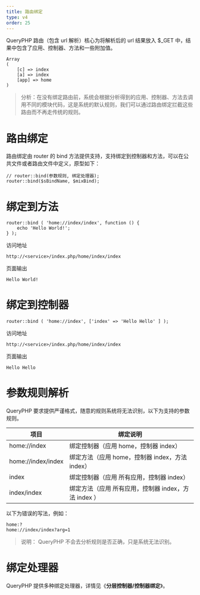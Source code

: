 ```yaml
---
title: 路由绑定
type: v4
order: 25
---
```


QueryPHP 路由（包含 url 解析）核心为将解析后的 url 结果放入 $_GET 中，结果中包含了应用、控制器、方法和一些附加值。
~~~
Array
(
    [c] => index
    [a] => index
    [app] => home
)
~~~
> 分析：在没有绑定路由前，系统会根据分析得到的应用、控制器、方法去调用不同的模块代码，这是系统的默认规则，我们可以通过路由绑定拦截这些路由而不再走传统的规则。

# 路由绑定
路由绑定由 router 的 bind 方法提供支持，支持绑定到控制器和方法，可以在公共文件或者路由文件中定义，原型如下：
~~~
// router::bind(参数规则, 绑定处理器);
router::bind($sBindName, $mixBind);
~~~

# 绑定到方法
~~~
router::bind ( 'home://index/index', function () {
    echo 'Hello World!';
} );
~~~

访问地址
~~~
http://<service>/index.php/home/index/index
~~~

页面输出
~~~
Hello World!
~~~

# 绑定到控制器
~~~
router::bind ( 'home://index', ['index' => 'Hello Hello' ] );
~~~

访问地址
~~~
http://<service>/index.php/home/index/index
~~~

页面输出
~~~
Hello Hello
~~~

# 参数规则解析
QueryPHP 要求提供严谨格式，随意的规则系统将无法识别，以下为支持的参数规则。

|  项目  |  绑定说明  |
| --- | --- |
|  home://index  | 绑定控制器（应用 home，控制器 index）  |
|  home://index/index  | 绑定方法（应用 home，控制器 index，方法 index）  |
|  index  |  绑定控制器（应用 所有应用，控制器 index）  |
|  index/index  | 绑定方法（应用 所有应用，控制器 index，方法 index ） |

以下为错误的写法，例如：
~~~
home:?
home://index/index?arg=1
~~~
> 说明： QueryPHP 不会去分析规则是否正确，只是系统无法识别。

# 绑定处理器
QueryPHP 提供多种绑定处理器，详情见《**分层控制器/控制器绑定**》。







